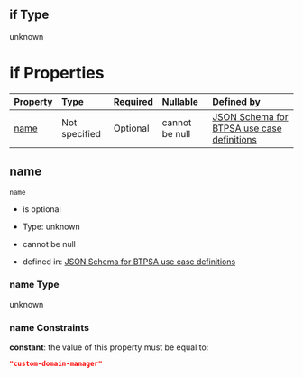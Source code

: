 ## if Type

unknown

# if Properties

| Property      | Type          | Required | Nullable       | Defined by                                                                                                                                                                                                        |
| :------------ | :------------ | :------- | :------------- | :---------------------------------------------------------------------------------------------------------------------------------------------------------------------------------------------------------------- |
| [name](#name) | Not specified | Optional | cannot be null | [JSON Schema for BTPSA use case definitions](btpsa-usecase-properties-services-items-allof-2-then-allof-14-if-properties-name.md "undefined#/properties/services/items/allOf/2/then/allOf/14/if/properties/name") |

## name



`name`

*   is optional

*   Type: unknown

*   cannot be null

*   defined in: [JSON Schema for BTPSA use case definitions](btpsa-usecase-properties-services-items-allof-2-then-allof-14-if-properties-name.md "undefined#/properties/services/items/allOf/2/then/allOf/14/if/properties/name")

### name Type

unknown

### name Constraints

**constant**: the value of this property must be equal to:

```json
"custom-domain-manager"
```
